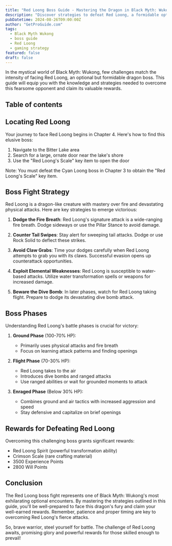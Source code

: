 ```yaml
---
title: "Red Loong Boss Guide - Mastering the Dragon in Black Myth: Wukong"
description: "Discover strategies to defeat Red Loong, a formidable optional boss in Black Myth: Wukong. Learn about its location, attack patterns, and valuable rewards."
pubDatetime: 2024-08-26T09:00:00Z
author: "GetProGuide.com"
tags:
  - Black Myth Wukong
  - boss guide
  - Red Loong
  - gaming strategy
featured: false
draft: false
---
```


In the mystical world of Black Myth: Wukong, few challenges match the intensity of facing Red Loong, an optional but formidable dragon boss. This guide will equip you with the knowledge and strategies needed to overcome this fearsome opponent and claim its valuable rewards.

## Table of contents

## Locating Red Loong

Your journey to face Red Loong begins in Chapter 4. Here's how to find this elusive boss:

1. Navigate to the Bitter Lake area
2. Search for a large, ornate door near the lake's shore
3. Use the "Red Loong's Scale" key item to open the door

Note: You must defeat the Cyan Loong boss in Chapter 3 to obtain the "Red Loong's Scale" key item.

## Boss Fight Strategy

Red Loong is a dragon-like creature with mastery over fire and devastating physical attacks. Here are key strategies to emerge victorious:

1. **Dodge the Fire Breath**: Red Loong's signature attack is a wide-ranging fire breath. Dodge sideways or use the Pillar Stance to avoid damage.

2. **Counter Tail Swipes**: Stay alert for sweeping tail attacks. Dodge or use Rock Solid to deflect these strikes.

3. **Avoid Claw Grabs**: Time your dodges carefully when Red Loong attempts to grab you with its claws. Successful evasion opens up counterattack opportunities.

4. **Exploit Elemental Weaknesses**: Red Loong is susceptible to water-based attacks. Utilize water transformation spells or weapons for increased damage.

5. **Beware the Dive Bomb**: In later phases, watch for Red Loong taking flight. Prepare to dodge its devastating dive bomb attack.

## Boss Phases

Understanding Red Loong's battle phases is crucial for victory:

1. **Ground Phase** (100-70% HP): 
   - Primarily uses physical attacks and fire breath
   - Focus on learning attack patterns and finding openings

2. **Flight Phase** (70-30% HP):
   - Red Loong takes to the air
   - Introduces dive bombs and ranged attacks
   - Use ranged abilities or wait for grounded moments to attack

3. **Enraged Phase** (Below 30% HP):
   - Combines ground and air tactics with increased aggression and speed
   - Stay defensive and capitalize on brief openings

## Rewards for Defeating Red Loong

Overcoming this challenging boss grants significant rewards:

- Red Loong Spirit (powerful transformation ability)
- Crimson Scale (rare crafting material)
- 3500 Experience Points
- 2800 Will Points

## Conclusion

The Red Loong boss fight represents one of Black Myth: Wukong's most exhilarating optional encounters. By mastering the strategies outlined in this guide, you'll be well-prepared to face this dragon's fury and claim your well-earned rewards. Remember, patience and proper timing are key to overcoming Red Loong's fierce attacks.

So, brave warrior, steel yourself for battle. The challenge of Red Loong awaits, promising glory and powerful rewards for those skilled enough to prevail!
